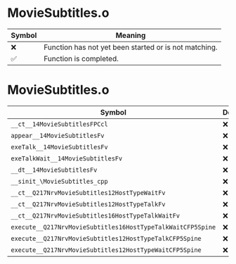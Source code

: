 # MovieSubtitles.o
| Symbol | Meaning 
| ------------- | ------------- 
| :x: | Function has not yet been started or is not matching. 
| :white_check_mark: | Function is completed. 


# MovieSubtitles.o
| Symbol | Decompiled? |
| ------------- | ------------- |
| `__ct__14MovieSubtitlesFPCcl` | :x: |
| `appear__14MovieSubtitlesFv` | :x: |
| `exeTalk__14MovieSubtitlesFv` | :x: |
| `exeTalkWait__14MovieSubtitlesFv` | :x: |
| `__dt__14MovieSubtitlesFv` | :x: |
| `__sinit_\MovieSubtitles_cpp` | :x: |
| `__ct__Q217NrvMovieSubtitles12HostTypeWaitFv` | :x: |
| `__ct__Q217NrvMovieSubtitles12HostTypeTalkFv` | :x: |
| `__ct__Q217NrvMovieSubtitles16HostTypeTalkWaitFv` | :x: |
| `execute__Q217NrvMovieSubtitles16HostTypeTalkWaitCFP5Spine` | :x: |
| `execute__Q217NrvMovieSubtitles12HostTypeTalkCFP5Spine` | :x: |
| `execute__Q217NrvMovieSubtitles12HostTypeWaitCFP5Spine` | :x: |
